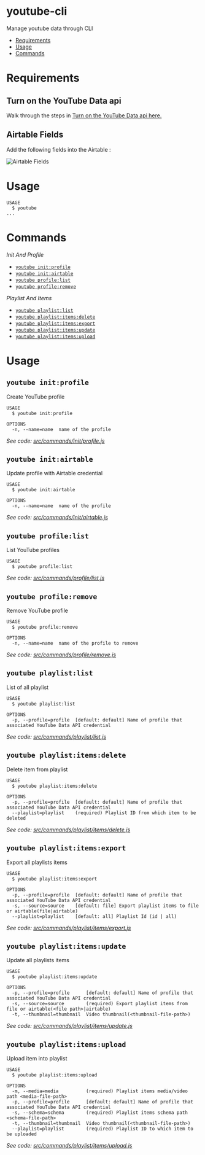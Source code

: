 youtube-cli
================

Manage youtube data through CLI

<!-- toc -->
* [Requirements](#requirements)
* [Usage](#usage)
* [Commands](#commands)
<!-- tocstop -->

# Requirements

## Turn on the YouTube Data api
Walk through the steps in [Turn on the YouTube Data api here.](https://developers.google.com/youtube/v3/quickstart/nodejs#step_1_turn_on_the)

## Airtable Fields
Add the following fields into the Airtable : 

![Airtable Fields](https://raw.githubusercontent.com/dabblelab/youtube-cli/master/airtable-structure.png)

# Usage

```sh-session
USAGE
  $ youtube
...
```

# Commands

<!-- commands -->

_Init And Profile_

* [`youtube init:profile`](#youtube-initprofile)
* [`youtube init:airtable`](#youtube-initairtable)
* [`youtube profile:list`](#youtube-profilelist)
* [`youtube profile:remove`](#youtube-profileremove)

_Playlist And Items_

* [`youtube playlist:list`](#youtube-playlistlist)
* [`youtube playlist:items:delete`](#youtube-playlistitemsdelete)
* [`youtube playlist:items:export`](#youtube-playlistitemsexport)
* [`youtube playlist:items:update`](#youtube-playlistitemsupdate)
* [`youtube playlist:items:upload`](#youtube-playlistitemsupload)


# Usage

## `youtube init:profile`

Create YouTube profile

```
USAGE
  $ youtube init:profile

OPTIONS
  -n, --name=name  name of the profile
```

_See code: [src/commands/init/profile.js](https://github.com/dabblelab/youtube-cli/blob/master/src/commands/init/profile.js)_

## `youtube init:airtable`

Update profile with Airtable credential

```
USAGE
  $ youtube init:airtable

OPTIONS
  -n, --name=name  name of the profile
```

_See code: [src/commands/init/airtable.js](https://github.com/dabblelab/youtube-cli/blob/master/src/commands/init/airtable.js)_

## `youtube profile:list`

List YouTube profiles

```
USAGE
  $ youtube profile:list
```

_See code: [src/commands/profile/list.js](https://github.com/dabblelab/youtube-cli/blob/master/src/commands/profile/list.js)_

## `youtube profile:remove`

Remove YouTube profile

```
USAGE
  $ youtube profile:remove

OPTIONS
  -n, --name=name  name of the profile to remove
```

_See code: [src/commands/profile/remove.js](https://github.com/dabblelab/youtube-cli/blob/master/src/commands/profile/remove.js)_

## `youtube playlist:list`

List of all playlist

```
USAGE
  $ youtube playlist:list

OPTIONS
  -p, --profile=profile  [default: default] Name of profile that associated YouTube Data API credential
```

_See code: [src/commands/playlist/list.js](https://github.com/dabblelab/youtube-cli/blob/master/src/commands/playlist/list.js)_

## `youtube playlist:items:delete`

Delete item from playlist

```
USAGE
  $ youtube playlist:items:delete

OPTIONS
  -p, --profile=profile  [default: default] Name of profile that associated YouTube Data API credential
  --playlist=playlist    (required) Playlist ID from which item to be deleted
```

_See code: [src/commands/playlist/items/delete.js](https://github.com/dabblelab/youtube-cli/blob/master/src/commands/playlist/items/delete.js)_

## `youtube playlist:items:export`

Export all playlists items

```
USAGE
  $ youtube playlist:items:export

OPTIONS
  -p, --profile=profile  [default: default] Name of profile that associated YouTube Data API credential
  -s, --source=source    [default: file] Export playlist items to file or airtable(file|airtable)
  --playlist=playlist    [default: all] Playlist Id (id | all)
```

_See code: [src/commands/playlist/items/export.js](https://github.com/dabblelab/youtube-cli/blob/master/src/commands/playlist/items/export.js)_

## `youtube playlist:items:update`

Update all playlists items

```
USAGE
  $ youtube playlist:items:update

OPTIONS
  -p, --profile=profile      [default: default] Name of profile that associated YouTube Data API credential
  -s, --source=source        (required) Export playlist items from file or airtable(<file path>|airtable)
  -t, --thumbnail=thumbnail  Video thumbnail(<thumbnail-file-path>)
```

_See code: [src/commands/playlist/items/update.js](https://github.com/dabblelab/youtube-cli/blob/master/src/commands/playlist/items/update.js)_

## `youtube playlist:items:upload`

Upload item into playlist

```
USAGE
  $ youtube playlist:items:upload

OPTIONS
  -m, --media=media          (required) Playlist items media/video path <media-file-path>
  -p, --profile=profile      [default: default] Name of profile that associated YouTube Data API credential
  -s, --schema=schema        (required) Playlist items schema path <schema-file-path>
  -t, --thumbnail=thumbnail  Video thumbnail(<thumbnail-file-path>)
  --playlist=playlist        (required) Playlist ID to which item to be uploaded
```

_See code: [src/commands/playlist/items/upload.js](https://github.com/dabblelab/youtube-cli/blob/master/src/commands/playlist/items/upload.js)_
<!-- commandsstop -->